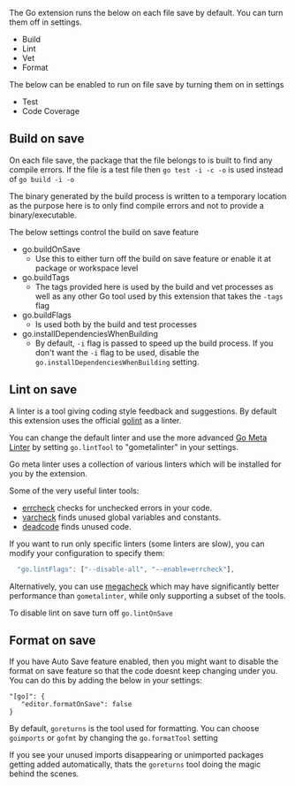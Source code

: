The Go extension runs the below on each file save by default. You can turn them off in settings.
* Build
* Lint
* Vet
* Format

The below can be enabled to run on file save by turning them on in settings
* Test
* Code Coverage

## Build on save

On each file save, the package that the file belongs to is built to find any compile errors. If the file is a test file then `go test -i -c -o` is used instead of `go build -i -o`

The binary generated by the build process is written to a temporary location as the purpose here is to only find compile errors and not to provide a binary/executable.

The below settings control the build on save feature
- go.buildOnSave
     - Use this to either turn off the build on save feature or enable it at package or workspace level
- go.buildTags
     - The tags provided here is used by the build and vet processes as well as any other Go tool used by this extension that takes the `-tags` flag
- go.buildFlags
     - Is used both by the build and test processes
- go.installDependenciesWhenBuilding
     - By default, `-i` flag is passed to speed up the build process. If you don't want the `-i` flag to be used, disable the `go.installDependenciesWhenBuilding` setting.

## Lint on save

A linter is a tool giving coding style feedback and suggestions.
By default this extension uses the official [golint](https://github.com/golang/lint) as a linter.

You can change the default linter and use the more advanced [Go Meta Linter](https://github.com/alecthomas/gometalinter)
by setting `go.lintTool` to "gometalinter" in your settings.

Go meta linter uses a collection of various linters which will be installed for you by the extension.

Some of the very useful linter tools:
* [errcheck](https://github.com/kisielk/errcheck) checks for unchecked errors in your code.
* [varcheck](https://github.com/opennota/check) finds unused global variables and constants.
* [deadcode](https://github.com/tsenart/deadcode) finds unused code.

If you want to run only specific linters (some linters are slow), you can modify your configuration to specify them:

```javascript
  "go.lintFlags": ["--disable-all", "--enable=errcheck"],
```

Alternatively, you can use [megacheck](https://github.com/dominikh/go-tools/tree/master/cmd/megacheck) which 
may have significantly better performance than `gometalinter`, while only supporting a subset of the tools.

To disable lint on save turn off `go.lintOnSave`

## Format on save

If you have Auto Save feature enabled, then you might want to disable the format on save feature so that the code doesnt keep changing under you. You can do this by adding the below in your settings:
```
"[go]": {
   "editor.formatOnSave": false
}
```

By default, `goreturns` is the tool used for formatting. You can choose `goimports` or `gofmt` by changing the `go.formatTool` setting

If you see your unused imports disappearing or unimported packages getting added automatically, thats the `goreturns` tool doing the magic behind the scenes.


